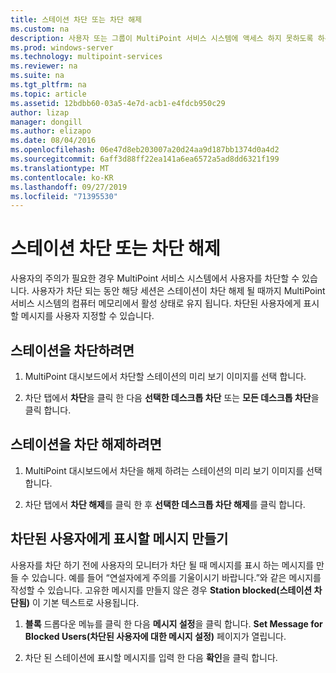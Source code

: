 ```yaml
---
title: 스테이션 차단 또는 차단 해제
ms.custom: na
description: 사용자 또는 그룹이 MultiPoint 서비스 시스템에 액세스 하지 못하도록 하는 방법에 대해 알아봅니다.
ms.prod: windows-server
ms.technology: multipoint-services
ms.reviewer: na
ms.suite: na
ms.tgt_pltfrm: na
ms.topic: article
ms.assetid: 12bdbb60-03a5-4e7d-acb1-e4fdcb950c29
author: lizap
manager: dongill
ms.author: elizapo
ms.date: 08/04/2016
ms.openlocfilehash: 06e47d8eb203007a20d24aa9d187bb1374d0a4d2
ms.sourcegitcommit: 6aff3d88ff22ea141a6ea6572a5ad8dd6321f199
ms.translationtype: MT
ms.contentlocale: ko-KR
ms.lasthandoff: 09/27/2019
ms.locfileid: "71395530"
---
```

# <a name="block-or-unblock-a-station"></a>스테이션 차단 또는 차단 해제
사용자의 주의가 필요한 경우 MultiPoint 서비스 시스템에서 사용자를 차단할 수 있습니다. 사용자가 차단 되는 동안 해당 세션은 스테이션이 차단 해제 될 때까지 MultiPoint 서비스 시스템의 컴퓨터 메모리에서 활성 상태로 유지 됩니다. 차단된 사용자에게 표시할 메시지를 사용자 지정할 수 있습니다.  
  
## <a name="to-block-a-station"></a>스테이션을 차단하려면  
  
1.  MultiPoint 대시보드에서 차단할 스테이션의 미리 보기 이미지를 선택 합니다.  
  
2.  차단 탭에서 **차단**을 클릭 한 다음 **선택한 데스크톱 차단** 또는 **모든 데스크톱 차단**을 클릭 합니다.  
   
## <a name="to-unblock-a-station"></a>스테이션을 차단 해제하려면  
  
1.  MultiPoint 대시보드에서 차단을 해제 하려는 스테이션의 미리 보기 이미지를 선택 합니다.  
  
2.  차단 탭에서 **차단 해제**를 클릭 한 후 **선택한 데스크톱 차단 해제**를 클릭 합니다.  
   
## <a name="create-a-message-to-display-for-blocked-users"></a>차단된 사용자에게 표시할 메시지 만들기  
사용자를 차단 하기 전에 사용자의 모니터가 차단 될 때 메시지를 표시 하는 메시지를 만들 수 있습니다. 예를 들어 “연설자에게 주의를 기울이시기 바랍니다.”와 같은 메시지를 작성할 수 있습니다. 고유한 메시지를 만들지 않은 경우 **Station blocked(스테이션 차단됨)** 이 기본 텍스트로 사용됩니다.  
   
1.  **블록** 드롭다운 메뉴를 클릭 한 다음 **메시지 설정**을 클릭 합니다. **Set Message for Blocked Users(차단된 사용자에 대한 메시지 설정)** 페이지가 열립니다.  
  
2.  차단 된 스테이션에 표시할 메시지를 입력 한 다음 **확인**을 클릭 합니다.